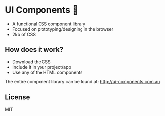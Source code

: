 # UI Components 💅
* A functional CSS component library
* Focused on prototyping/designing in the browser
* 2kb of CSS

## How does it work?
* Download the CSS
* Include it in your project/app
* Use any of the HTML components

The entire component library can be found at: http://ui-components.com.au

## License
MIT
